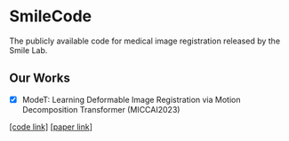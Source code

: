 # SmileCode
The publicly available code for medical image registration released by the Smile Lab.

## Our Works
- [x] ModeT: Learning Deformable Image Registration via Motion Decomposition Transformer (MICCAI2023)

[[code link]](https://github.com/ZAX130/SmileCode/tree/main/ModeT) [[paper link]](https://arxiv.org/abs/2306.05688)
